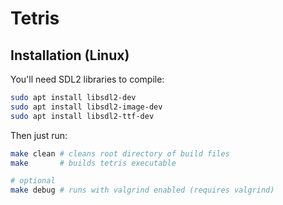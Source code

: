 # Tetris

## Installation (Linux)
You'll need SDL2 libraries to compile:
```bash
sudo apt install libsdl2-dev
sudo apt install libsdl2-image-dev
sudo apt install libsdl2-ttf-dev
```

Then just run:
```bash
make clean # cleans root directory of build files
make       # builds tetris executable

# optional
make debug # runs with valgrind enabled (requires valgrind)
```
